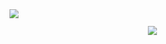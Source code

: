 <img aligh="right" src="https://visitor-badge.laobi.icu/badge?page_id=MichelleFMB.MichelleFMB" />

<p align="center">
  <img src="https://readme-typing-svg.herokuapp.com/?font=Fira+Code&pause=1000&color=41F7E3&width=435&lines=Hi!+I'm+Michelle+Moreno" />
</p>

